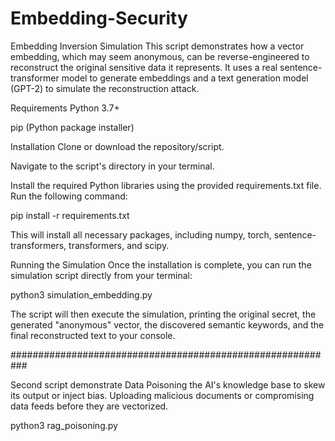 # Embedding-Security


Embedding Inversion Simulation
This script demonstrates how a vector embedding, which may seem anonymous, can be reverse-engineered to reconstruct the original sensitive data it represents. It uses a real sentence-transformer model to generate embeddings and a text generation model (GPT-2) to simulate the reconstruction attack.

Requirements
Python 3.7+

pip (Python package installer)

Installation
Clone or download the repository/script.

Navigate to the script's directory in your terminal.

Install the required Python libraries using the provided requirements.txt file. Run the following command:

pip install -r requirements.txt

This will install all necessary packages, including numpy, torch, sentence-transformers, transformers, and scipy.

Running the Simulation
Once the installation is complete, you can run the simulation script directly from your terminal:

python3 simulation_embedding.py

The script will then execute the simulation, printing the original secret, the generated "anonymous" vector, the discovered semantic keywords, and the final reconstructed text to your console.

###########################################################





Second script demonstrate  Data Poisoning the AI's knowledge base to skew its output or inject bias.	Uploading malicious documents or compromising data feeds before they are vectorized.


python3  rag_poisoning.py 
